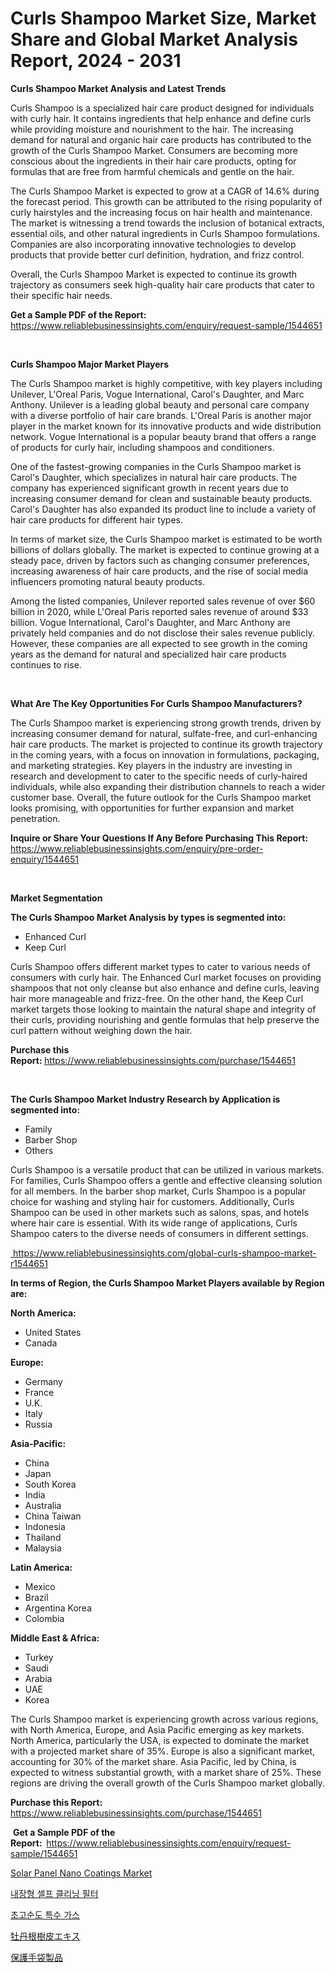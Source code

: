 <p><h1>Curls Shampoo Market Size, Market Share and Global Market Analysis Report, 2024 - 2031</h1></p><p><strong>Curls Shampoo Market Analysis and Latest Trends</strong></p>
<p><p>Curls Shampoo is a specialized hair care product designed for individuals with curly hair. It contains ingredients that help enhance and define curls while providing moisture and nourishment to the hair. The increasing demand for natural and organic hair care products has contributed to the growth of the Curls Shampoo Market. Consumers are becoming more conscious about the ingredients in their hair care products, opting for formulas that are free from harmful chemicals and gentle on the hair.</p><p>The Curls Shampoo Market is expected to grow at a CAGR of 14.6% during the forecast period. This growth can be attributed to the rising popularity of curly hairstyles and the increasing focus on hair health and maintenance. The market is witnessing a trend towards the inclusion of botanical extracts, essential oils, and other natural ingredients in Curls Shampoo formulations. Companies are also incorporating innovative technologies to develop products that provide better curl definition, hydration, and frizz control.</p><p>Overall, the Curls Shampoo Market is expected to continue its growth trajectory as consumers seek high-quality hair care products that cater to their specific hair needs.</p></p>
<p><strong>Get a Sample PDF of the Report:&nbsp;</strong> <a href="https://www.reliablebusinessinsights.com/enquiry/request-sample/1544651">https://www.reliablebusinessinsights.com/enquiry/request-sample/1544651</a></p>
<p>&nbsp;</p>
<p><strong>Curls Shampoo Major Market Players</strong></p>
<p><p>The Curls Shampoo market is highly competitive, with key players including Unilever, L'Oreal Paris, Vogue International, Carol's Daughter, and Marc Anthony. Unilever is a leading global beauty and personal care company with a diverse portfolio of hair care brands. L'Oreal Paris is another major player in the market known for its innovative products and wide distribution network. Vogue International is a popular beauty brand that offers a range of products for curly hair, including shampoos and conditioners.</p><p>One of the fastest-growing companies in the Curls Shampoo market is Carol's Daughter, which specializes in natural hair care products. The company has experienced significant growth in recent years due to increasing consumer demand for clean and sustainable beauty products. Carol's Daughter has also expanded its product line to include a variety of hair care products for different hair types.</p><p>In terms of market size, the Curls Shampoo market is estimated to be worth billions of dollars globally. The market is expected to continue growing at a steady pace, driven by factors such as changing consumer preferences, increasing awareness of hair care products, and the rise of social media influencers promoting natural beauty products.</p><p>Among the listed companies, Unilever reported sales revenue of over $60 billion in 2020, while L'Oreal Paris reported sales revenue of around $33 billion. Vogue International, Carol's Daughter, and Marc Anthony are privately held companies and do not disclose their sales revenue publicly. However, these companies are all expected to see growth in the coming years as the demand for natural and specialized hair care products continues to rise.</p></p>
<p>&nbsp;</p>
<p><strong>What Are The Key Opportunities For Curls Shampoo Manufacturers?</strong></p>
<p><p>The Curls Shampoo market is experiencing strong growth trends, driven by increasing consumer demand for natural, sulfate-free, and curl-enhancing hair care products. The market is projected to continue its growth trajectory in the coming years, with a focus on innovation in formulations, packaging, and marketing strategies. Key players in the industry are investing in research and development to cater to the specific needs of curly-haired individuals, while also expanding their distribution channels to reach a wider customer base. Overall, the future outlook for the Curls Shampoo market looks promising, with opportunities for further expansion and market penetration.</p></p>
<p><strong>Inquire or Share Your Questions If Any Before Purchasing This Report:</strong> <a href="https://www.reliablebusinessinsights.com/enquiry/pre-order-enquiry/1544651">https://www.reliablebusinessinsights.com/enquiry/pre-order-enquiry/1544651</a></p>
<p>&nbsp;</p>
<p><strong>Market Segmentation</strong></p>
<p><strong>The Curls Shampoo Market Analysis by types is segmented into:</strong></p>
<p><ul><li>Enhanced Curl</li><li>Keep Curl</li></ul></p>
<p><p>Curls Shampoo offers different market types to cater to various needs of consumers with curly hair. The Enhanced Curl market focuses on providing shampoos that not only cleanse but also enhance and define curls, leaving hair more manageable and frizz-free. On the other hand, the Keep Curl market targets those looking to maintain the natural shape and integrity of their curls, providing nourishing and gentle formulas that help preserve the curl pattern without weighing down the hair.</p></p>
<p><strong>Purchase this Report:&nbsp;</strong><a href="https://www.reliablebusinessinsights.com/purchase/1544651">https://www.reliablebusinessinsights.com/purchase/1544651</a></p>
<p>&nbsp;</p>
<p><strong>The Curls Shampoo Market Industry Research by Application is segmented into:</strong></p>
<p><ul><li>Family</li><li>Barber Shop</li><li>Others</li></ul></p>
<p><p>Curls Shampoo is a versatile product that can be utilized in various markets. For families, Curls Shampoo offers a gentle and effective cleansing solution for all members. In the barber shop market, Curls Shampoo is a popular choice for washing and styling hair for customers. Additionally, Curls Shampoo can be used in other markets such as salons, spas, and hotels where hair care is essential. With its wide range of applications, Curls Shampoo caters to the diverse needs of consumers in different settings.</p></p>
<p><a href="https://www.reliablebusinessinsights.com/global-curls-shampoo-market-r1544651">&nbsp;https://www.reliablebusinessinsights.com/global-curls-shampoo-market-r1544651</a></p>
<p><strong>In terms of Region, the Curls Shampoo Market Players available by Region are:</strong></p>
<p>
    <p> <strong> North America: </strong>
        <ul>
            <li>United States</li>
            <li>Canada</li>
        </ul>
        </p> 
    <p> <strong> Europe: </strong>
        <ul>
            <li>Germany</li>
            <li>France</li>
            <li>U.K.</li>
            <li>Italy</li>
            <li>Russia</li>
        </ul>
        </p> 
    <p> <strong> Asia-Pacific: </strong>
        <ul>
            <li>China</li>
            <li>Japan</li>
            <li>South Korea</li>
            <li>India</li>
            <li>Australia</li>
            <li>China Taiwan</li>
            <li>Indonesia</li>
            <li>Thailand</li>
            <li>Malaysia</li>
        </ul>
        </p> 
    <p> <strong> Latin America: </strong>
        <ul>
            <li>Mexico</li>
            <li>Brazil</li>
            <li>Argentina Korea</li>
            <li>Colombia</li>
        </ul>
        </p> 
    <p> <strong> Middle East & Africa: </strong>
        <ul>
            <li>Turkey</li>
            <li>Saudi</li>
            <li>Arabia</li>
            <li>UAE</li>
            <li>Korea</li>
        </ul>
    </p>
    </p>
<p><p>The Curls Shampoo market is experiencing growth across various regions, with North America, Europe, and Asia Pacific emerging as key markets. North America, particularly the USA, is expected to dominate the market with a projected market share of 35%. Europe is also a significant market, accounting for 30% of the market share. Asia Pacific, led by China, is expected to witness substantial growth, with a market share of 25%. These regions are driving the overall growth of the Curls Shampoo market globally.</p></p>
<p><strong>Purchase this Report: </strong><a href="https://www.reliablebusinessinsights.com/purchase/1544651">https://www.reliablebusinessinsights.com/purchase/1544651</a></p>
<p>&nbsp;<strong>Get a Sample PDF of the Report:&nbsp;&nbsp;</strong><a href="https://www.reliablebusinessinsights.com/enquiry/request-sample/1544651">https://www.reliablebusinessinsights.com/enquiry/request-sample/1544651</a></p>
<p><strong></strong></p>
<p><p><a href="https://github.com/marloy8/Market-Research-Report-List-5/blob/main/solar-panel-nano-coatings-market.md">Solar Panel Nano Coatings Market</a></p><p><a href="https://github.com/erwindropdead54/Market-Research-Report-List-1/blob/main/4679830147583.md">내장형 셀프 클리닝 필터</a></p><p><a href="https://github.com/alfitoms13/Market-Research-Report-List-1/blob/main/5034334147584.md">초고순도 특수 가스</a></p><p><a href="https://github.com/ksxzwxabcuynh011/Market-Research-Report-List-2/blob/main/3698462139660.md">牡丹根樹皮エキス</a></p><p><a href="https://github.com/mcbeesbxa270/Market-Research-Report-List-2/blob/main/8793327139661.md">保護手袋製品</a></p></p>